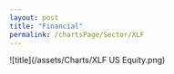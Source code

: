 ```yaml
---
layout: post
title: "Financial"
permalink: /chartsPage/Sector/XLF
---
```


![title](/assets/Charts/XLF US Equity.png)

